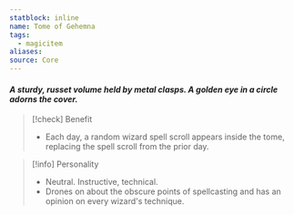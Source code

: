```yaml
---
statblock: inline
name: Tome of Gehemna
tags:
  - magicitem
aliases: 
source: Core
---
```

#### *A sturdy, russet volume held by metal clasps. A golden eye in a circle adorns the cover.*

>[!check] Benefit
>- Each day, a random wizard spell scroll appears inside the tome, replacing the spell scroll from the prior day.

>[!info] Personality
>- Neutral. Instructive, technical.
>- Drones on about the obscure points of spellcasting and has an opinion on every wizard's technique.
